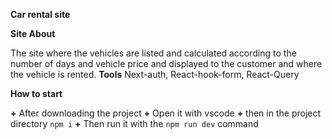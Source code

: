 **Car rental site**

**Site About**

The site where the vehicles are listed and calculated according to the number of days and vehicle price and displayed to the customer and where the vehicle is rented.
**Tools**
Next-auth, React-hook-form, React-Query

**How to start**

**+** After downloading the project
**+** Open it with vscode
**+** then in the project directory
`npm i`
**+** Then run it with the 
`npm run dev` command
